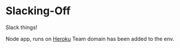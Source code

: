 # Slacking-Off
Slack things!

Node app, runs on [Heroku](https://slacking-off.herokuapp.com/)
Team domain has been added to the env.
